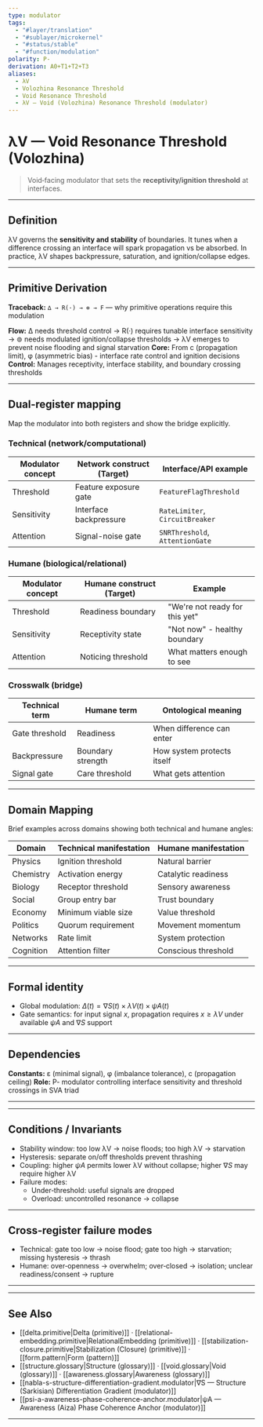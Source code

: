 ```yaml
---
type: modulator
tags:
  - "#layer/translation"
  - "#sublayer/microkernel"
  - "#status/stable"
  - "#function/modulation"
polarity: P-
derivation: A0+T1+T2+T3
aliases:
  - λV
  - Volozhina Resonance Threshold
  - Void Resonance Threshold
  - λV — Void (Volozhina) Resonance Threshold (modulator)
---
```


# λV — Void Resonance Threshold (Volozhina)

> Void‑facing modulator that sets the **receptivity/ignition threshold** at interfaces.

---

## Definition

λV governs the **sensitivity and stability** of boundaries. It tunes when a difference crossing an interface
will spark propagation vs be absorbed. In practice, λV shapes backpressure, saturation, and ignition/collapse edges.

---

## Primitive Derivation

**Traceback:** `∆ → R(·) → ⊚ → F` — why primitive operations require this modulation

**Flow:** ∆ needs threshold control → R(·) requires tunable interface sensitivity → ⊚ needs modulated ignition/collapse thresholds → λV emerges to prevent noise flooding and signal starvation
**Core:** From c (propagation limit), φ (asymmetric bias) - interface rate control and ignition decisions
**Control:** Manages receptivity, interface stability, and boundary crossing thresholds

---

## Dual‑register mapping

Map the modulator into both registers and show the bridge explicitly.

### Technical (network/computational)

| Modulator concept | Network construct (Target) | Interface/API example |
|------------------|---------------------------|----------------------|
| Threshold | Feature exposure gate | `FeatureFlagThreshold` |
| Sensitivity | Interface backpressure | `RateLimiter`, `CircuitBreaker` |
| Attention | Signal-noise gate | `SNRThreshold`, `AttentionGate` |

### Humane (biological/relational)

| Modulator concept | Humane construct (Target) | Example |
|------------------|---------------------------|---------|
| Threshold | Readiness boundary | "We're not ready for this yet" |
| Sensitivity | Receptivity state | "Not now" - healthy boundary |
| Attention | Noticing threshold | What matters enough to see |

### Crosswalk (bridge)

| Technical term | Humane term | Ontological meaning |
|---------------|-------------|-------------------|
| Gate threshold | Readiness | When difference can enter |
| Backpressure | Boundary strength | How system protects itself |
| Signal gate | Care threshold | What gets attention |

---

## Domain Mapping

Brief examples across domains showing both technical and humane angles:

| Domain | Technical manifestation | Humane manifestation |
|--------|------------------------|---------------------|
| Physics | Ignition threshold | Natural barrier |
| Chemistry | Activation energy | Catalytic readiness |
| Biology | Receptor threshold | Sensory awareness |
| Social | Group entry bar | Trust boundary |
| Economy | Minimum viable size | Value threshold |
| Politics | Quorum requirement | Movement momentum |
| Networks | Rate limit | System protection |
| Cognition | Attention filter | Conscious threshold |

---

## Formal identity

- Global modulation: $\Delta(t) = ∇S(t) \times λV(t) \times ψA(t)$
- Gate semantics: for input signal $x$, propagation requires $x \geq λV$ under available $ψA$ and $∇S$ support

---

## Dependencies

**Constants:** ε (minimal signal), φ (imbalance tolerance), c (propagation ceiling)
**Role:** P- modulator controlling interface sensitivity and threshold crossings in SVA triad

---



---

## Conditions / Invariants

- Stability window: too low λV → noise floods; too high λV → starvation
- Hysteresis: separate on/off thresholds prevent thrashing
- Coupling: higher $ψA$ permits lower λV without collapse; higher $∇S$ may require higher λV
- Failure modes:
  - Under‑threshold: useful signals are dropped
  - Overload: uncontrolled resonance → collapse

---

## Cross‑register failure modes

- Technical: gate too low → noise flood; gate too high → starvation; missing hysteresis → thrash
- Humane: over‑openness → overwhelm; over‑closed → isolation; unclear readiness/consent → rupture

---



---

## See Also

- [[delta.primitive|Delta (primitive)]] · [[relational-embedding.primitive|RelationalEmbedding (primitive)]] · [[stabilization-closure.primitive|Stabilization (Closure) (primitive)]] · [[form.pattern|Form (pattern)]]
- [[structure.glossary|Structure (glossary)]] · [[void.glossary|Void (glossary)]] · [[awareness.glossary|Awareness (glossary)]]
- [[nabla-s-structure-differentiation-gradient.modulator|∇S — Structure (Sarkisian) Differentiation Gradient (modulator)]]
- [[psi-a-awareness-phase-coherence-anchor.modulator|ψA — Awareness (Aiza) Phase Coherence Anchor (modulator)]]

---

